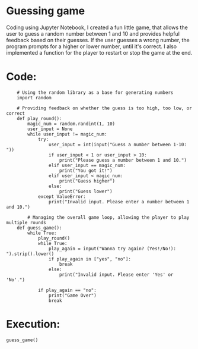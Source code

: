 # Guessing game
Coding using Jupyter Notebook, I created a fun little game, that allows the user to guess a random number between 1 and 10 and provides helpful feedback based on their guesses.
If the user guesses a wrong number, the program prompts for a higher or lower number, until it's correct.
I also implemented a function for the player to restart or stop the game at the end.

# Code:
        # Using the random library as a base for generating numbers
        import random

        # Providing feedback on whether the guess is too high, too low, or correct
        def play_round():
            magic_num = random.randint(1, 10)
            user_input = None
            while user_input != magic_num:
                try:
                    user_input = int(input("Guess a number between 1-10: "))
                    if user_input < 1 or user_input > 10:
                        print("Please guess a number between 1 and 10.")
                    elif user_input == magic_num:
                        print("You got it!")
                    elif user_input < magic_num:
                        print("Guess higher")
                    else:
                        print("Guess lower")
                except ValueError:
                    print("Invalid input. Please enter a number between 1 and 10.")
            
            # Managing the overall game loop, allowing the player to play multiple rounds
        def guess_game():
            while True:
                play_round()
                while True:
                    play_again = input("Wanna try again? (Yes!/No!): ").strip().lower()
                    if play_again in ["yes", "no"]:
                        break
                    else:
                        print("Invalid input. Please enter 'Yes' or 'No'.")

                if play_again == "no":
                    print("Game Over")
                    break

# Execution:
    guess_game()
